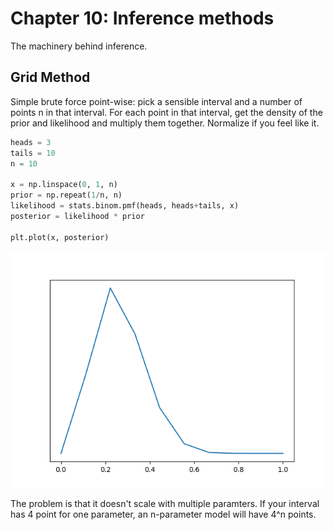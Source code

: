 # Chapter 10: Inference methods

The machinery behind inference.

## Grid Method

Simple brute force point-wise: pick a sensible interval and a number
of points n in that interval. For each point in that interval, get the
density of the prior and likelihood and multiply them together.
Normalize if you feel like it.

```python
heads = 3
tails = 10
n = 10

x = np.linspace(0, 1, n)
prior = np.repeat(1/n, n)
likelihood = stats.binom.pmf(heads, heads+tails, x)
posterior = likelihood * prior

plt.plot(x, posterior)
```

![](./c10_grid_method.png)

The problem is that it doesn't scale with multiple paramters. If your
interval has 4 point for one parameter, an n-parameter model will have
4^n points.
